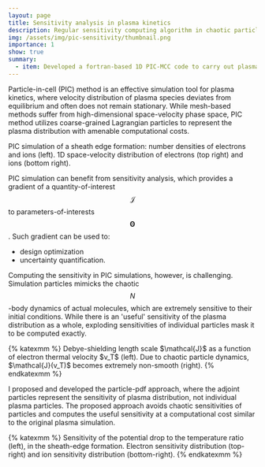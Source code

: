 ```yaml
---
layout: page
title: Sensitivity analysis in plasma kinetics
description: Regular sensitivity computing algorithm in chaotic particle dynamics simulations
img: /assets/img/pic-sensitivity/thumbnail.png
importance: 1
show: true
summary:
  - item: Developed a fortran-based 1D PIC-MCC code to carry out plasma kinetics simulations.
---
```


Particle-in-cell (PIC) method is an effective simulation tool for plasma kinetics, where velocity distribution of plasma species deviates from equilibrium and often does not remain stationary.
While mesh-based methods suffer from high-dimensional space-velocity phase space, PIC method utilizes coarse-grained Lagrangian particles to represent the plasma distribution with amenable computational costs.
<div class="row">
  <div class="col-sm-8 mt-3 mt-md-0" style="max-width: 66%;">
    <img class="img-fluid rounded z-depth-1" src="{{ '/assets/img/pic-sensitivity/figure14.png' | relative_url }}" alt="" title="sheath configuation"/>
  </div>
  <div class="col-sm mt-3 mt-md-0" style="max-width: 33%;">
    <div class="row-sm mt-md-3">
      <img class="img-fluid rounded z-depth-1" src="{{ '/assets/img/pic-sensitivity/electron.1042.png' | relative_url }}" alt="" title="sheath configuation"/>
    </div>
    <div class="row-sm mt-md-3">
      <img class="img-fluid rounded z-depth-1" src="{{ '/assets/img/pic-sensitivity/ion.1042.png' | relative_url }}" alt="" title="sheath configuation"/>
    </div>
  </div>
</div>
<div class="caption">
    PIC simulation of a sheath edge formation: number densities of electrons and ions (left). 1D space-velocity distribution of electrons (top right) and ions (bottom right).
</div>

PIC simulation can benefit from sensitivity analysis, which provides a gradient of a quantity-of-interest $$\mathcal{J}$$ to parameters-of-interests $$\mathbf{\Theta}$$. Such gradient can be used to:
* design optimization
* uncertainty quantification.

Computing the sensitivity in PIC simulations, however, is challenging.
Simulation particles mimicks the chaotic $$N$$-body dynamics of actual molecules, which are extremely sensitive to their initial conditions.
While there is an 'useful' sensitivity of the plasma distribution as a whole,
exploding sensitivities of individual particles mask it to be computed exactly.
<div class="row">
    <div class="col-sm mt-3 mt-md-0">
        <img class="img-fluid rounded z-depth-1" src="{{ '/assets/img/pic-sensitivity/figure7.png' | relative_url }}" alt="" title="example image"/>
    </div>
</div>
<div class="caption">
{% katexmm %}
    Debye-shielding length scale $\mathcal{J}$ as a function of electron thermal velocity $v_T$ (left).
    Due to chaotic particle dynamics, $\mathcal{J}(v_T)$ becomes extremely non-smooth (right).
{% endkatexmm %}
</div>

I proposed and developed the particle-pdf approach, where the adjoint particles represent the sensitivity of plasma distribution, not individual plasma particles. The proposed approach avoids chaotic sensitivities of particles and computes the useful sensitivity at a computational cost similar to the original plasma simulation.
<div class="row">
    <div class="col-sm-8 mt-3 mt-md-0" style="max-width: 66%;">
        <img class="img-fluid rounded z-depth-1" src="{{ '/assets/img/pic-sensitivity/figure1.png' | relative_url }}" alt="" title="example image"/>
    </div>
    <div class="col-sm-4 mt-3 mt-md-0" style="max-width: 33%;">
      <div class="row-sm mt-md-3">
        <img class="img-fluid rounded z-depth-1" src="{{ '/assets/img/pic-sensitivity/electron.sensitivity.png' | relative_url }}" alt="" title="sheath configuation"/>
      </div>
      <div class="row-sm mt-md-3">
        <img class="img-fluid rounded z-depth-1" src="{{ '/assets/img/pic-sensitivity/ion.sensitivity.png' | relative_url }}" alt="" title="sheath configuation"/>
      </div>
    </div>
</div>
<div class="caption">
{% katexmm %}
    Sensitivity of the potential drop to the temperature ratio (left), in the sheath-edge formation.
    Electron sensitivity distribution (top-right) and ion sensitivity distribution (bottom-right).
{% endkatexmm %}
</div>

